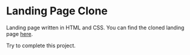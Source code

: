 # Landing Page Clone

Landing page written in HTML and CSS. You can find the cloned landing page [here](https://demo.epic-webdesign.com/tf-pacifico/v1/).

Try to complete this project.
